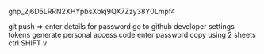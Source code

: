 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

git push => enter details
for password go to github developer settings tokens generate personal access code enter password copy using 2 sheets ctrl SHIFT v



